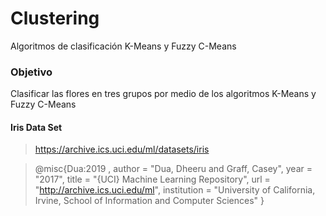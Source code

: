 # Clustering
Algoritmos de clasificación K-Means y Fuzzy C-Means

### Objetivo

Clasificar las flores en tres grupos por medio de los algoritmos K-Means y Fuzzy C-Means


#### Iris Data Set
> https://archive.ics.uci.edu/ml/datasets/iris

>@misc{Dua:2019 ,
author = "Dua, Dheeru and Graff, Casey",
year = "2017",
title = "{UCI} Machine Learning Repository",
url = "http://archive.ics.uci.edu/ml",
>institution = "University of California, Irvine, School of Information and Computer Sciences" }
